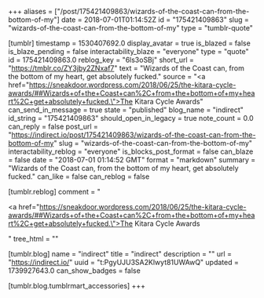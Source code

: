 +++
aliases = ["/post/175421409863/wizards-of-the-coast-can-from-the-bottom-of-my"]
date = 2018-07-01T01:14:52Z
id = "175421409863"
slug = "wizards-of-the-coast-can-from-the-bottom-of-my"
type = "tumblr-quote"

[tumblr]
timestamp = 1530407692.0
display_avatar = true
is_blazed = false
is_blaze_pending = false
interactability_blaze = "everyone"
type = "quote"
id = 175421409863.0
reblog_key = "6ls3oSBj"
short_url = "https://tmblr.co/ZY3jby2ZNxaf7"
text = "Wizards of the Coast can, from the bottom of my heart, get absolutely fucked."
source = "<a href=\"https://sneakdoor.wordpress.com/2018/06/25/the-kitara-cycle-awards/##Wizards+of+the+Coast+can%2C+from+the+bottom+of+my+heart%2C+get+absolutely+fucked.\">The Kitara Cycle Awards</a>"
can_send_in_message = true
state = "published"
blog_name = "indirect"
id_string = "175421409863"
should_open_in_legacy = true
note_count = 0.0
can_reply = false
post_url = "https://indirect.io/post/175421409863/wizards-of-the-coast-can-from-the-bottom-of-my"
slug = "wizards-of-the-coast-can-from-the-bottom-of-my"
interactability_reblog = "everyone"
is_blocks_post_format = false
can_blaze = false
date = "2018-07-01 01:14:52 GMT"
format = "markdown"
summary = "Wizards of the Coast can, from the bottom of my heart, get absolutely fucked."
can_like = false
can_reblog = false

[tumblr.reblog]
comment = "<p><a href=\"https://sneakdoor.wordpress.com/2018/06/25/the-kitara-cycle-awards/##Wizards+of+the+Coast+can%2C+from+the+bottom+of+my+heart%2C+get+absolutely+fucked.\">The Kitara Cycle Awards</a></p>"
tree_html = ""

[tumblr.blog]
name = "indirect"
title = "indirect"
description = ""
url = "https://indirect.io/"
uuid = "t:PgyUJU3SA2Klwyt81UWAwQ"
updated = 1739927643.0
can_show_badges = false

[tumblr.blog.tumblrmart_accessories]
+++

